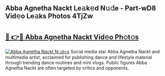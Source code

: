 ## Abba Agnetha Nackt Le𝚊k𝚎d N𝚞𝚍e - Part-wD8 Vid𝚎o Le𝚊ks Photos 4TjZw

# <h2><a href="http://fb6t5h.evod.top/?m=Abba+Agnetha+Nackt">🔗 👉🔴 Abba Agnetha Nackt Vid𝚎o Ph𝚘t𝚘s</a></h2>

[![Abba Agnetha Nackt N𝚞d𝚎s](https://i.imgur.com/8V9OHl7.gif)](http://fb6t5h.evod.top/?m=Abba+Agnetha+Nackt)
Social media star Abba Agnetha Nackt and multimedia artist, acclaimed for publishing dance and lifestyle material through trending dance routines and mini vlogs. Public figures Abba Agnetha Nackt are often targeted by critics and opponents. 
